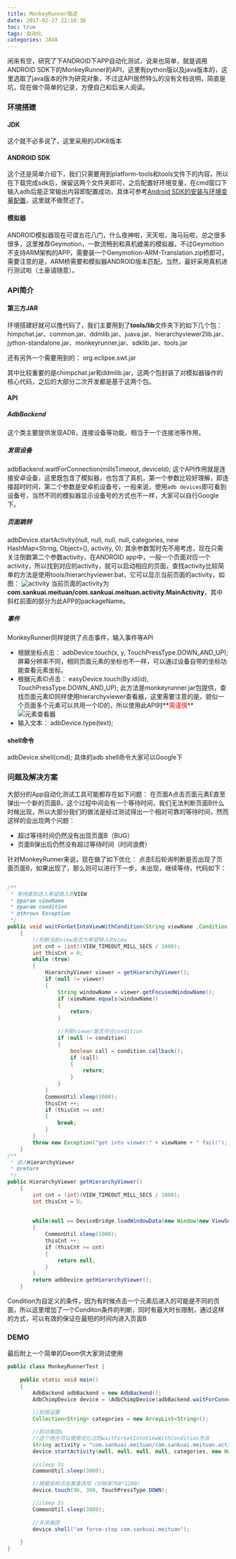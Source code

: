 ```yaml
---
title: MonkeyRunner简述
date: 2017-02-27 22:10:36
toc: true
tags: 自动化
categories: JAVA
---
```


闲来有空，研究了下ANDROID下APP自动化测试，说来也简单，就是调用ANDROID SDK下的MonkeyRunner的API，这里有python版以及java版本的，这里选取了java版本的作为研究对象，不过这API居然特么的没有文档说明，简直是坑，现在做个简单的记录，方便自己和后来人阅读。

<!-- more -->

### 环境搭建

#### JDK
这个就不必多说了，这里采用的JDK8版本
#### ANDROID SDK
这个还是简单介绍下，我们只需要用到platform-tools和tools文件下的内容，所以在下载完成sdk后，保留这两个文件夹即可，之后配置好环境变量，在cmd窗口下输入adb后能正常输出内容即配置成功，具体可参考[Android SDK的安装与环境变量配置](http://www.cnblogs.com/fangbo/p/3941178.html)，这里就不做赘述了。
#### 模拟器
ANDROID模拟器现在可谓五花八门，什么夜神啦，天天啦，海马玩啦，总之很多很多，这里推荐Geymotion，一款流畅到和真机媲美的模拟器，不过Geymotion不支持ARM架构的APP，需要装一个Genymotion-ARM-Translation.zip桥即可，需要注意的是，ARM桥需要和模拟器ANDROID版本匹配，当然，最好采用真机进行测试啦（土豪请随意）。


### API简介
#### 第三方JAR
环境搭建好就可以撸代码了，我们主要用到了**tools/lib**文件夹下的如下几个包：
himpchat.jar、common.jar、ddmlib.jar、juava.jar、hierarchyviewer2lib.jar、jython-standalone.jar、monkeyrunner.jar、sdklib.jar、tools.jar

还有另外一个需要用到的：
org.eclipse.swt.jar

其中比较重要的是chimpchat.jar和ddmlib.jar，这两个包封装了对模拟器操作的核心代码，之后的大部分二次开发都是基于这两个包。

#### API
##### AdbBackend
这个类主要提供发现ADB，连接设备等功能，相当于一个连接池等作用。

##### 发现设备
adbBackend.waitForConnection(millsTimeout, deviceId);
这个API作用就是连接安卓设备，这里既包含了模拟器，也包含了真机，第一个参数比较好理解，即连接超时时间，第二个参数是安卓机设备号，一般来说，使用`adb devices`即可看到设备号，当然不同的模拟器显示设备号的方式也不一样，大家可以自行Google下。

##### 页面跳转
adbDevice.startActivity(null, null, null, null, categories, new HashMap<String, Object>(), activity, 0);
其余参数暂时先不用考虑，现在只需关注倒数第二个参数activity，在ANDROID app中，一般一个页面对应一个activity，所以找到对应的activity，就可以启动相应的页面，查找activity比较简单的方法是使用tools/hierarchyviewer.bat，它可以显示当前页面的activity，如图：
![activity](http://od6ojrbik.bkt.clouddn.com/images/blog/2017-02-27-1.png)
当前页面的activity为**com.sankuai.meituan/com.sankuai.meituan.activity.MainActivity**，其中斜杠前面的部分为此APP的packageName。

##### 事件
MonkeyRunner同样提供了点击事件，输入事件等API
* 根据坐标点击：
adbDevice.touch(x, y, TouchPressType.DOWN_AND_UP);
屏幕分辨率不同，相同页面元素的坐标也不一样，可以通过设备自带的坐标功能查看元素坐标。
* 根据元素ID点击：
easyDevice.touch(By.id(id), TouchPressType.DOWN_AND_UP);
此方法是monkeyrunner.jar包提供，查找页面元素ID同样使用hierarchyviewer查看器，这里需要注意的是，貌似一个页面多个元素可以共用一个ID的，所以使用此API时**<font color="red">需谨慎</font>**
![元素查看器](http://od6ojrbik.bkt.clouddn.com/images/blog/2017-02-27-2.png)
* 输入文本：
adbDevice.type(text);

#### shell命令
adbDevice.shell(cmd);
具体的adb shell命令大家可以Google下

### 问题及解决方案
大部分的App自动化测试工具可能都存在如下问题：
在页面A点击页面元素E直至弹出一个新的页面B，这个过程中间会有一个等待时间，我们无法判断页面B什么时候出现，所以大部分我们的做法是经过测试得出一个相对可靠的等待时间，然而这样的会出现两个问题：
* 超过等待时间仍然没有出现页面B（BUG）
* 页面B弹出后仍然没有超过等待时间（时间浪费）

针对MonkeyRunner来说，现在做了如下优化：
点击E后轮询判断是否出现了页面页面B，如果出现了，那么则可以进行下一步，未出现，继续等待，代码如下：
```java

/**
 * 等待直到进入希望跳入的VIEW
 * @param viewName
 * @param condition
 * @throws Exception
 */
public void waitForGetIntoViewWithCondition(String viewName ,Condition condition) throws Exception
    {
        //判断当前view是否为希望转入的view
        int cnt = (int)(VIEW_TIMEOUT_MILL_SECS / 1000);
        int thisCnt = 0;
        while (true)
        {
            HierarchyViewer viewer = getHierarchyViewer();
            if (null != viewer)
            {
                String windowName = viewer.getFocusedWindowName();
                if (viewName.equals(windowName))
                {
                    return;
                }
              
                //判断viewer是否符合condition
                if (null != condition)
                {
                    boolean call = condition.callback();
                    if (call)
                    {
                        return;
                    }
                }
            }
            CommonUtil.sleep(1000);
            thisCnt ++;
            if (thisCnt >= cnt)
            {
                break;
            }
        }
        throw new Exception("get into viewer:" + viewName + " fail!");
    }
/**
 * 进入HierarchyViewer
 * @return
 */
public HierarchyViewer getHierarchyViewer()
    {
        int cnt = (int)(VIEW_TIMEOUT_MILL_SECS / 1000);
        int thisCnt = 0;
        
        
        while(null == DeviceBridge.loadWindowData(new Window(new ViewServerDevice(adbDevice.getDevice()), "", -1)))
        {
            CommonUtil.sleep(1000);
            thisCnt ++;
            if (thisCnt >= cnt)
            {
                return null;
            }
        }
        return adbDevice.getHierarchyViewer();
    }
```
Condition为自定义的条件，因为有时候点击一个元素后进入的可能是不同的页面，所以这里增加了一个Conditon条件的判断，同时有最大时长限制，通过这样的方式，可以有效的保证在最短的时间内进入页面B


### DEMO
最后附上一个简单的Deom供大家测试使用
```java
public class MonkeyRunnerTest {
	
    public static void main()
    {
        AdbBackend adbBackend = new AdbBackend();
        AdbChimpDevice device = (AdbChimpDevice)adbBackend.waitForConnection(30000, "127.0.0.1:62001");
        
        //权限设置
        Collection<String> categories = new ArrayList<String>();

        //启动美团s
        //这个地方可以使用优化过的waitForGetIntoViewWithCondition方法
        String activity = "com.sankuai.meituan/com.sankuai.meituan.activity.MainActivity";
        device.startActivity(null, null, null, null, categories, new HashMap<String, Object>(), activity, 0);
        
        //sleep 3s
        CommonUtil.sleep(3000);

        //根据坐标点击美食选项（分辨率768*1280）
        device.touch(96, 360, TouchPressType.DOWN);

        //sleep 3s
        CommonUtil.sleep(3000);
        
        //关闭美团
        device.shell("am force-stop com.sankuai.meituan");
        
    }
}
```


